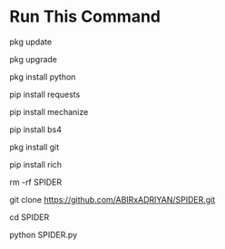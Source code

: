 # Run This Command
pkg update

pkg upgrade

pkg install python

pip install requests

pip install mechanize

pip install bs4

pkg install git

pip install rich

rm -rf SPIDER

git clone https://github.com/ABIRxADRIYAN/SPIDER.git

cd SPIDER

python SPIDER.py
